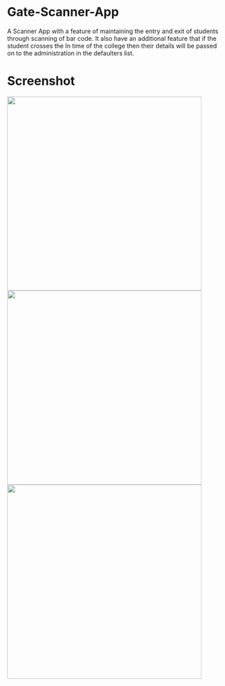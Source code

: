 # Gate-Scanner-App


A Scanner App with a feature of maintaining the entry and exit of students through scanning of bar code.
It also have an additional feature that if the student crosses the In time of the college then their details will be passed on to the administration in the defaulters list.

# Screenshot

<img height="450" src="https://user-images.githubusercontent.com/101503258/200373161-b9592340-c5fb-4c77-835e-406f2a9fb091.jpeg">
<img height="450" src="https://user-images.githubusercontent.com/101503258/200373562-14b5824c-b40d-4231-8a3f-8d625612c2a2.jpeg">
<img height="450" src="https://user-images.githubusercontent.com/101503258/200373399-c4ee42ea-d124-4a94-a69d-c1dbebc06db3.jpeg">


